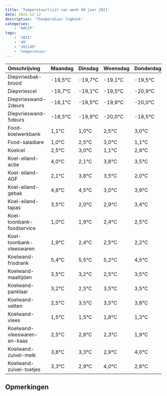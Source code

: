 ```yaml
---
title: 'Temperatuurlijst van week 49 jaar 2021'
date: 2021-12-12
description: 'Themperatuur logboek'
categories:
    - 'HACCP'
tags:
    - '2021'
    - '49'
    - '202149'
    - 'temperatuur'
---
```

|Omschrijving|Maandag|Dinsdag|Woensdag|Donderdag|Vrijdag|Zaterdag|Zondag|
|:---|:---|:---|:---|:---|:---|:---|:---|
|Diepvriesbak-brood|-19,5°C|-19,7°C|-19,1°C|-19,5°C|-20,9°C|-21,0°C|-19,5°C|
|Diepvriescel|-19,7°C|-19,1°C|-19,5°C|-20,9°C|-21,0°C|-19,5°C|-19,0°C|
|Diepvrieswand-2deurs|-18,1°C|-18,5°C|-19,9°C|-20,0°C|-18,5°C|-18,0°C|-19,9°C|
|Diepvrieswand-5deurs|-18,5°C|-19,9°C|-20,0°C|-18,5°C|-18,0°C|-19,9°C|-18,2°C|
|Food-koelwerkbank|1,1°C|1,0°C|2,5°C|3,0°C|1,1°C|2,8°C|2,5°C|
|Food-saladiare|1,0°C|2,5°C|3,0°C|1,1°C|2,8°C|2,5°C|1,0°C|
|Koelcel|2,5°C|3,0°C|1,1°C|2,8°C|2,5°C|1,0°C|1,9°C|
|Koel-eiland-actie|4,0°C|2,1°C|3,8°C|3,5°C|2,0°C|2,9°C|3,4°C|
|Koel-eiland-AGF|2,1°C|3,8°C|3,5°C|2,0°C|2,9°C|3,4°C|3,5°C|
|Koel-eiland-gebak|4,8°C|4,5°C|3,0°C|3,9°C|4,4°C|4,5°C|4,2°C|
|Koel-eiland-tapas|3,5°C|2,0°C|2,9°C|3,4°C|3,5°C|3,2°C|2,5°C|
|Koel-toonbank-foodservice|1,0°C|1,9°C|2,4°C|2,5°C|2,2°C|1,5°C|2,5°C|
|Koel-toonbank-vleeswaren|1,9°C|2,4°C|2,5°C|2,2°C|1,5°C|2,5°C|2,5°C|
|Koelwand-frisdrank|5,4°C|5,5°C|5,2°C|4,5°C|5,5°C|5,5°C|5,8°C|
|Koelwand-maaltijden|3,5°C|3,2°C|2,5°C|3,5°C|3,5°C|3,8°C|3,3°C|
|Koelwand-panklaar|3,2°C|2,5°C|3,5°C|3,5°C|3,8°C|3,3°C|2,9°C|
|Koelwand-vetten|2,5°C|3,5°C|3,5°C|3,8°C|3,3°C|2,9°C|4,0°C|
|Koelwand-vlees|1,5°C|1,5°C|1,8°C|1,3°C|0,9°C|2,0°C|0,8°C|
|Koelwand-vleeswaren-en-kaas|2,5°C|2,8°C|2,3°C|1,9°C|3,0°C|1,8°C|2,5°C|
|Koelwand-zuivel-melk|3,8°C|3,3°C|2,9°C|4,0°C|2,8°C|3,5°C|4,0°C|
|Koelwand-zuivel-toetjes|3,3°C|2,9°C|4,0°C|2,8°C|3,5°C|4,0°C|2,0°C|

## Opmerkingen


